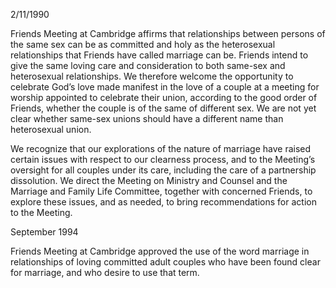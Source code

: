 2/11/1990

Friends Meeting at Cambridge affirms that relationships between persons of the same sex can be as committed and holy as the heterosexual relationships that Friends have called marriage can be. Friends intend to give the same loving care and consideration to both same-sex and heterosexual relationships. We therefore welcome the opportunity to celebrate God’s love made manifest in the love of a couple at a meeting for worship appointed to celebrate their union, according to the good order of Friends, whether the couple is of the same of different sex. We are not yet clear whether same-sex unions should have a different name than heterosexual union.

We recognize that our explorations of the nature of marriage have raised certain issues with respect to our clearness process, and to the Meeting’s oversight for all couples under its care, including the care of a partnership dissolution. We direct the Meeting on Ministry and Counsel and the Marriage and Family Life Committee, together with concerned Friends, to explore these issues, and as needed, to bring recommendations for action to the Meeting.

September 1994

Friends Meeting at Cambridge approved the use of the word marriage in relationships of loving committed adult couples who have been found clear for marriage, and who desire to use that term.
